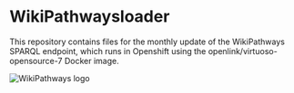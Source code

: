 # WikiPathwaysloader

This repository contains files for the monthly update of the WikiPathways SPARQL endpoint, which runs in Openshift using the openlink/virtuoso-opensource-7 Docker image. 

![WikiPathways logo](https://github.com/marvinm2/WikiPathwaysloader/blob/master/WikiPathwaysLOGO.png?raw=true)

